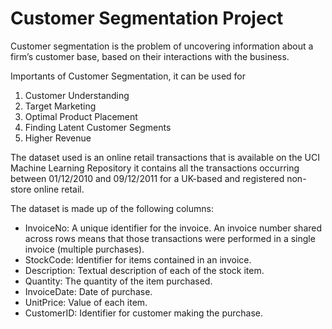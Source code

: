 # Customer Segmentation Project

Customer segmentation is the problem of uncovering information about a firm’s customer base, based on their interactions with the business.

Importants of Customer Segmentation, it can be used for

1. Customer Understanding
2. Target Marketing
3. Optimal Product Placement
4. Finding Latent Customer Segments
5. Higher Revenue

The dataset used is an online retail transactions that is available on the UCI Machine Learning Repository it contains all the transactions occurring between 01/12/2010 and 09/12/2011 for a UK-based and registered non-store online retail.

The dataset is made up of the following columns:

- InvoiceNo: A unique identifier for the invoice. An invoice number shared across rows means that those transactions were performed in a single invoice (multiple purchases).
- StockCode: Identifier for items contained in an invoice.
- Description: Textual description of each of the stock item.
- Quantity: The quantity of the item purchased.
- InvoiceDate: Date of purchase.
- UnitPrice: Value of each item.
- CustomerID: Identifier for customer making the purchase.
